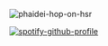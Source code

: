 
![phaidei-hop-on-hsr](https://github.com/user-attachments/assets/5f00300e-d35d-425c-a7bd-c3c568661527)



[![spotify-github-profile](https://spotify-github-profile.kittinanx.com/api/view?uid=31ggbwo2emwqrimbzcmdk7wlulwa&cover_image=true&theme=novatorem&show_offline=false&background_color=121212&interchange=true&bar_color=53b14f&bar_color_cover=true)](https://github.com/kittinan/spotify-github-profile) 



